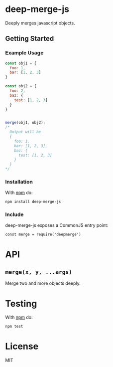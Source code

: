 # deep-merge-js

Deeply merges javascript objects.

## Getting Started

### Example Usage
<!--js
const merge = require('./')
-->

```js
const obj1 = {
  foo: 1,
  bar: [1, 2, 3]
}

const obj2 = {
  foo: 2,
  baz: {
    test: [1, 2, 3]
  }
}


merge(obj1, obj2);
/*
  Output will be
  {
    foo: 1,
    bar: [1, 2, 3],
    baz: {
      test: [1, 2, 3]
    }
  }
*/
```

### Installation

With [npm](http://npmjs.org) do:

```sh
npm install deep-merge-js
```

### Include

deep-merge-js exposes a CommonJS entry point:

```
const merge = require('deepmerge')
```

# API

## `merge(x, y, ...args)`

Merge two and more objects deeply.

# Testing

With [npm](http://npmjs.org) do:

```sh
npm test
```


# License

MIT
